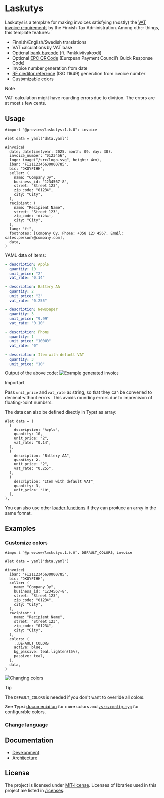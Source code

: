 # Laskutys

Laskutys is a template for making invoices satisfying (mostly) the [VAT invoice requirements](https://www.vero.fi/en/detailed-guidance/guidance/48090/vat-invoice-requirements/) by the Finnish Tax Administration.
Among other things, this template features:

- Finnish/English/Swedish translations
- VAT calculations by VAT base
- Optional [bank barcode](https://www.finanssiala.fi/wp-content/uploads/2021/03/Bank_bar_code_guide.pdf) (fi. Pankkiviivakoodi)
- Optional [EPC QR Code](https://www.finanssiala.fi/wp-content/uploads/2021/03/QR_code_in_credit_transfer_forms.pdf) (European Payment Council’s Quick Response Code)
- Invoice number generation from date
- [RF creditor reference](https://www.finanssiala.fi/wp-content/uploads/2024/04/structure-of-the-rf-creditor-reference-iso-11649.pdf) (ISO 11649) generation from invoice number
- Customizable colors

> [!NOTE]
> VAT-calculation might have rounding errors due to division.
> The errors are at most a few cents.

## Usage

```typst
#import "@preview/laskutys:1.0.0": invoice

#let data = yaml("data.yaml")

#invoice(
  date: datetime(year: 2025, month: 09, day: 30),
  invoice_number: "0123456",
  logo: image("/src/logo.svg", height: 4em),
  iban: "FI2112345600000785",
  bic: "OKOYFIHH",
  seller: (
    name: "Company Oy",
    business_id: "1234567-8",
    street: "Street 123",
    zip_code: "01234",
    city: "City",
  ),
  recipient: (
    name: "Recipient Name",
    street: "Street 123",
    zip_code: "01234",
    city: "City",
  ),
  lang: "fi",
  footnotes: [Company Oy, Phone: +358 123 4567, Email: sales.person\@company.com],
  data,
)
```

YAML data of items:

```yaml
- description: Apple
  quantity: 10
  unit_price: "2"
  vat_rate: "0.14"

- description: Battery AA
  quantity: 2
  unit_price: "2"
  vat_rate: "0.255"

- description: Newspaper
  quantity: 3
  unit_price: "9.99"
  vat_rate: "0.10"

- description: Phone
  quantity: 1
  unit_price: "10000"
  vat_rate: "0"

- description: Item with default VAT
  quantity: 3
  unit_price: "10"
```

Output of the above code:
![Example generated invoice](/docs/images/thumbnail.svg)

> [!IMPORTANT]
> Pass `unit_price` and `vat_rate` as string, so that they can be converted to decimal without errors.
> This avoids rounding errors due to imprecision of floating-point numbers.

The data can also be defined directly in Typst as array:

```typst
#let data = (
  (
    description: "Apple",
    quantity: 10,
    unit_price: "2",
    vat_rate: "0.14",
  ),
  (
    description: "Battery AA",
    quantity: 2,
    unit_price: "2",
    vat_rate: "0.255",
  ),
  (
    description: "Item with default VAT",
    quantity: 3,
    unit_price: "10",
  ),
),
```

You can also use other [loader functions](https://typst.app/docs/reference/data-loading/) if they can produce an array in the same format.

## Examples

### Customize colors

```typst
#import "@preview/laskutys:1.0.0": DEFAULT_COLORS, invoice

#let data = yaml("data.yaml")

#invoice(
  iban: "FI2112345600000785",
  bic: "OKOYFIHH",
  seller: (
    name: "Company Oy",
    business_id: "1234567-8",
    street: "Street 123",
    zip_code: "01234",
    city: "City",
  ),
  recipient: (
    name: "Recipient Name",
    street: "Street 123",
    zip_code: "01234",
    city: "City",
  ),
  colors: (
    ..DEFAULT_COLORS
    active: blue,
    bg_passive: teal.lighten(85%),
    passive: teal,
  ),
  data,
)
```

![Changing colors](/docs/images/example_customize_colors.svg)

> [!TIP]
> The `DEFAULT_COLORS` is needed if you don't want to override all colors.

See Typst [documentation](https://typst.app/docs/reference/visualize/color/) for more colors and [`/src/config.typ`](https://github.com/TheJiahao/typst-finnish-invoice/blob/7791f5d04f251ebffcf4425c7b9f95a69944adc0/src/config.typ) for configurable colors.

### Change language

## Documentation

- [Development](/docs/development.md)
- [Architecture](/docs/architecture.md)

## License

The project is licensed under [MIT-license](/LICENSE).
Licenses of libraries used in this project are listed in [/licenses](/licenses/).
